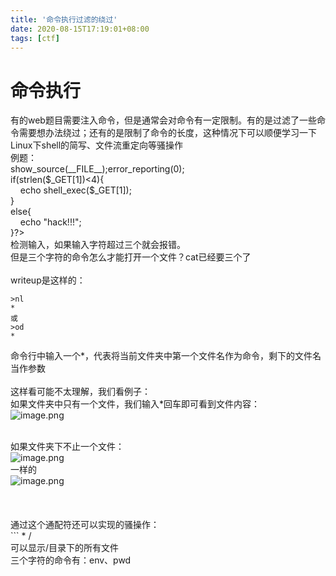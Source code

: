 ```yaml
---
title: '命令执行过滤的绕过'
date: 2020-08-15T17:19:01+08:00
tags: [ctf]
---
```

# 命令执行

有的web题目需要注入命令，但是通常会对命令有一定限制。有的是过滤了一些命令需要想办法绕过；还有的是限制了命令的长度，这种情况下可以顺便学习一下Linux下shell的简写、文件流重定向等骚操作<br />例题：<br /><?php<br />show_source(__FILE__);error_reporting(0);<br />if(strlen($_GET[1])<4){<br />     echo shell_exec($_GET[1]);<br />}<br />else{<br />     echo "hack!!!";<br />}?><br />检测输入，如果输入字符超过三个就会报错。<br />但是三个字符的命令怎么才能打开一个文件？cat已经要三个了<br />
<br />writeup是这样的：
```shell
>nl
*
或
>od
*
```
命令行中输入一个*，代表将当前文件夹中第一个文件名作为命令，剩下的文件名当作参数<br />
<br />这样看可能不太理解，我们看例子：<br />如果文件夹中只有一个文件，我们输入*回车即可看到文件内容：<br />![image.png](https://cdn.nlark.com/yuque/0/2020/png/595179/1597239558574-7b57c1d5-a4a8-4233-91cd-4b309187ff75.png)<br />

<br />如果文件夹下不止一个文件：<br />![image.png](https://cdn.nlark.com/yuque/0/2020/png/595179/1597239603778-d06a51f1-4c60-4829-b978-25678352783e.png)<br />一样的<br />![image.png](https://cdn.nlark.com/yuque/0/2020/png/595179/1597239770536-1b703074-e853-42a7-9dc9-eea6310da7a1.png)<br />
<br />
<br />
<br />通过这个通配符还可以实现的骚操作：<br />``` * /<br />可以显示/目录下的所有文件<br />三个字符的命令有：env、pwd<br />
